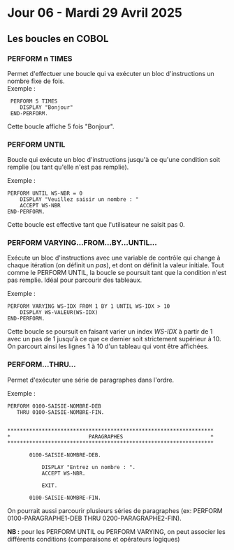 # Jour 06 - Mardi 29 Avril 2025


## Les boucles en COBOL 

### PERFORM n TIMES 

Permet d'effectuer une boucle qui va exécuter un bloc d'instructions un nombre fixe de fois.     
Exemple :

```cobol
 PERFORM 5 TIMES 
    DISPLAY "Bonjour"
 END-PERFORM. 
```

Cette boucle affiche 5 fois "Bonjour".

### PERFORM UNTIL 

Boucle qui exécute un bloc d'instructions jusqu'à ce qu'une condition soit remplie (ou tant qu'elle n'est pas remplie).

Exemple :
```cobol
PERFORM UNTIL WS-NBR = 0
    DISPLAY "Veuillez saisir un nombre : "
    ACCEPT WS-NBR 
END-PERFORM.
```
Cette boucle est effective tant que l'utilisateur ne saisit pas 0.


### PERFORM VARYING...FROM...BY...UNTIL...

Exécute un bloc d'instructions avec une variable de contrôle qui change à chaque itération (on définit un *pas*), et dont on définit la valeur initiale. Tout comme le PERFORM UNTIL, la boucle se poursuit tant que la condition n'est pas remplie. Idéal pour parcourir des tableaux.

Exemple :

```cobol
PERFORM VARYING WS-IDX FROM 1 BY 1 UNTIL WS-IDX > 10
    DISPLAY WS-VALEUR(WS-IDX) 
END-PERFORM.
```
Cette boucle se poursuit en faisant varier un index *WS-IDX* à partir de 1 avec un pas de 1 jusqu'à ce que ce dernier soit strictement supérieur à 10.
On parcourt ainsi les lignes 1 à 10 d'un tableau qui vont être affichées.

### PERFORM...THRU...

Permet d'exécuter une série de paragraphes dans l'ordre.    

Exemple : 

```cobol 
PERFORM 0100-SAISIE-NOMBRE-DEB
   THRU 0100-SAISIE-NOMBRE-FIN.
    

******************************************************************
*                         PARAGRAPHES                            *
******************************************************************
       
       0100-SAISIE-NOMBRE-DEB.

           DISPLAY "Entrez un nombre : ".
           ACCEPT WS-NBR.
         
           EXIT.
       
       0100-SAISIE-NOMBRE-FIN.

```
On pourrait aussi parcourir plusieurs séries de paragraphes (ex: PERFORM 0100-PARAGRAPHE1-DEB THRU 0200-PARAGRAPHE2-FIN).


**NB :** pour les PERFORM UNTIL ou PERFORM VARYING, on peut associer les différents conditions (comparaisons et opérateurs logiques)

